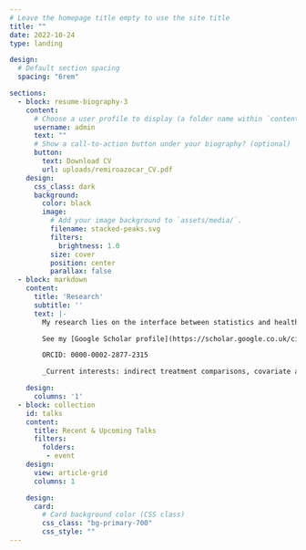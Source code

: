 ```yaml
---
# Leave the homepage title empty to use the site title
title: ""
date: 2022-10-24
type: landing

design:
  # Default section spacing
  spacing: "6rem"

sections:
  - block: resume-biography-3
    content:
      # Choose a user profile to display (a folder name within `content/authors/`)
      username: admin
      text: ""
      # Show a call-to-action button under your biography? (optional)
      button:
        text: Download CV
        url: uploads/remiroazocar_CV.pdf
    design:
      css_class: dark
      background:
        color: black
        image:
          # Add your image background to `assets/media/`.
          filename: stacked-peaks.svg
          filters:
            brightness: 1.0
          size: cover
          position: center
          parallax: false
  - block: markdown
    content:
      title: 'Research'
      subtitle: ''
      text: |-
        My research lies on the interface between statistics and health technology assessment, involving both methodological and applied problems. My primary interests are the development of statistical methodology to compare treatments in the absence of head-to-head clinical trials, adjusting for differences in patient populations and overcoming limited access to subject-level data.

        See my [Google Scholar profile](https://scholar.google.co.uk/citations?user=B1kFX0MAAAAJ&hl=en) for an updated list of publications.

        ORCID: 0000-0002-2877-2315

        _Current interests: indirect treatment comparisons, covariate adjustment, transportability, estimands_        

    design:
      columns: '1'
  - block: collection
    id: talks
    content:
      title: Recent & Upcoming Talks
      filters:
        folders:
         - event
    design:
      view: article-grid
      columns: 1

    design:
      card:
        # Card background color (CSS class)
        css_class: "bg-primary-700"
        css_style: ""
---
```


